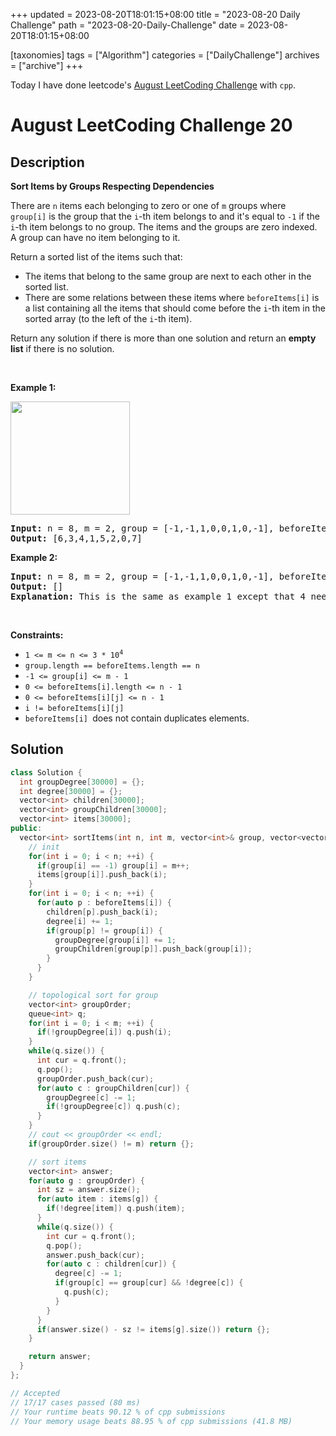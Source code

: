 +++
updated = 2023-08-20T18:01:15+08:00
title = "2023-08-20 Daily Challenge"
path = "2023-08-20-Daily-Challenge"
date = 2023-08-20T18:01:15+08:00

[taxonomies]
tags = ["Algorithm"]
categories = ["DailyChallenge"]
archives = ["archive"]
+++

Today I have done leetcode's [August LeetCoding Challenge](https://leetcode.com/problems/sort-items-by-groups-respecting-dependencies/) with `cpp`.

<!-- more -->

# August LeetCoding Challenge 20

## Description

**Sort Items by Groups Respecting Dependencies**

<p>There are&nbsp;<code>n</code>&nbsp;items each&nbsp;belonging to zero or one of&nbsp;<code>m</code>&nbsp;groups where <code>group[i]</code>&nbsp;is the group that the <code>i</code>-th item belongs to and it&#39;s equal to <code>-1</code>&nbsp;if the <code>i</code>-th item belongs to no group. The items and the groups are zero indexed. A group can have no item belonging to it.</p>

<p>Return a sorted list of the items such that:</p>

<ul>
	<li>The items that belong to the same group are next to each other in the sorted list.</li>
	<li>There are some&nbsp;relations&nbsp;between these items where&nbsp;<code>beforeItems[i]</code>&nbsp;is a list containing all the items that should come before the&nbsp;<code>i</code>-th item in the sorted array (to the left of the&nbsp;<code>i</code>-th item).</li>
</ul>

<p>Return any solution if there is more than one solution and return an <strong>empty list</strong>&nbsp;if there is no solution.</p>

<p>&nbsp;</p>
<p><strong class="example">Example 1:</strong></p>

<p><strong><img alt="" src="https://assets.leetcode.com/uploads/2019/09/11/1359_ex1.png" style="width: 191px; height: 181px;" /></strong></p>

<pre>
<strong>Input:</strong> n = 8, m = 2, group = [-1,-1,1,0,0,1,0,-1], beforeItems = [[],[6],[5],[6],[3,6],[],[],[]]
<strong>Output:</strong> [6,3,4,1,5,2,0,7]
</pre>

<p><strong class="example">Example 2:</strong></p>

<pre>
<strong>Input:</strong> n = 8, m = 2, group = [-1,-1,1,0,0,1,0,-1], beforeItems = [[],[6],[5],[6],[3],[],[4],[]]
<strong>Output:</strong> []
<strong>Explanation:</strong>&nbsp;This is the same as example 1 except that 4 needs to be before 6 in the sorted list.
</pre>

<p>&nbsp;</p>
<p><strong>Constraints:</strong></p>

<ul>
	<li><code>1 &lt;= m &lt;= n &lt;= 3 * 10<sup>4</sup></code></li>
	<li><code>group.length == beforeItems.length == n</code></li>
	<li><code>-1 &lt;= group[i] &lt;= m - 1</code></li>
	<li><code>0 &lt;= beforeItems[i].length &lt;= n - 1</code></li>
	<li><code>0 &lt;= beforeItems[i][j] &lt;= n - 1</code></li>
	<li><code>i != beforeItems[i][j]</code></li>
	<li><code>beforeItems[i]&nbsp;</code>does not contain&nbsp;duplicates elements.</li>
</ul>


## Solution

``` cpp
class Solution {
  int groupDegree[30000] = {};
  int degree[30000] = {};
  vector<int> children[30000];
  vector<int> groupChildren[30000];
  vector<int> items[30000];
public:
  vector<int> sortItems(int n, int m, vector<int>& group, vector<vector<int>>& beforeItems) {
    // init
    for(int i = 0; i < n; ++i) {
      if(group[i] == -1) group[i] = m++;
      items[group[i]].push_back(i);
    }
    for(int i = 0; i < n; ++i) {
      for(auto p : beforeItems[i]) {
        children[p].push_back(i);
        degree[i] += 1;
        if(group[p] != group[i]) {
          groupDegree[group[i]] += 1;
          groupChildren[group[p]].push_back(group[i]);
        }
      }
    }

    // topological sort for group
    vector<int> groupOrder;
    queue<int> q;
    for(int i = 0; i < m; ++i) {
      if(!groupDegree[i]) q.push(i);
    }
    while(q.size()) {
      int cur = q.front();
      q.pop();
      groupOrder.push_back(cur);
      for(auto c : groupChildren[cur]) {
        groupDegree[c] -= 1;
        if(!groupDegree[c]) q.push(c);
      }
    }
    // cout << groupOrder << endl;
    if(groupOrder.size() != m) return {};

    // sort items
    vector<int> answer;
    for(auto g : groupOrder) {
      int sz = answer.size();
      for(auto item : items[g]) {
        if(!degree[item]) q.push(item);
      }
      while(q.size()) {
        int cur = q.front();
        q.pop();
        answer.push_back(cur);
        for(auto c : children[cur]) {
          degree[c] -= 1;
          if(group[c] == group[cur] && !degree[c]) {
            q.push(c);
          }
        }
      }
      if(answer.size() - sz != items[g].size()) return {};
    }

    return answer;
  }
};

// Accepted
// 17/17 cases passed (80 ms)
// Your runtime beats 90.12 % of cpp submissions
// Your memory usage beats 88.95 % of cpp submissions (41.8 MB)
```
